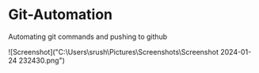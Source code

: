 # Git-Automation
Automating git commands and pushing to github

![Screenshot]("C:\Users\srush\Pictures\Screenshots\Screenshot 2024-01-24 232430.png")